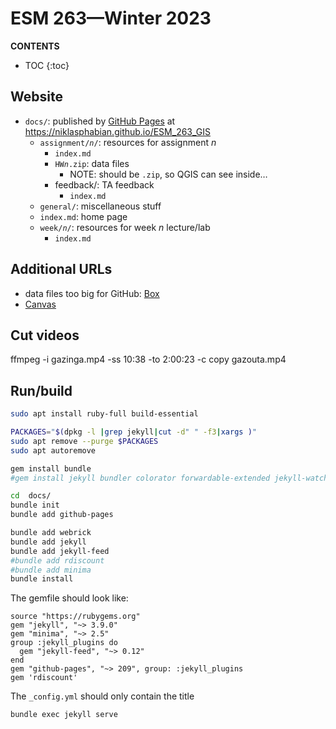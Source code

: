 # ESM 263—Winter 2023
**CONTENTS**

- TOC
{:toc}
## Website

- `docs/`: published by [GitHub Pages](https://docs.github.com/en/pages) at https://niklasphabian.github.io/ESM_263_GIS
  - `assignment/`*`n`*`/`: resources for assignment *n*
    - `index.md`
    - `HW`*`n`*`.zip`: data files
      - NOTE: should be `.zip`, so QGIS can see inside…
    - feedback/: TA feedback
      - `index.md`
  - `general/`: miscellaneous stuff
  - `index.md`: home page
  - `week/`*`n`*`/`: resources for week *n* lecture/lab
    - `index.md`

## Additional URLs

- data files too big for GitHub: [Box](https://ucsb.app.box.com/folder/186707554033?s=g50uv6oely7rntr0f64l4fepdd9aovkm)
- [Canvas](https://ucsb.instructure.com/courses/3096)

## Cut videos
ffmpeg -i gazinga.mp4 -ss 10:38 -to 2:00:23 -c copy gazouta.mp4

## Run/build
```bash
sudo apt install ruby-full build-essential

PACKAGES="$(dpkg -l |grep jekyll|cut -d" " -f3|xargs )"
sudo apt remove --purge $PACKAGES 
sudo apt autoremove

gem install bundle
#gem install jekyll bundler colorator forwardable-extended jekyll-watch

cd  docs/
bundle init
bundle add github-pages

bundle add webrick
bundle add jekyll
bundle add jekyll-feed
#bundle add rdiscount
#bundle add minima
bundle install
```

The gemfile should look like:
```
source "https://rubygems.org"
gem "jekyll", "~> 3.9.0"
gem "minima", "~> 2.5"
group :jekyll_plugins do
  gem "jekyll-feed", "~> 0.12"
end
gem "github-pages", "~> 209", group: :jekyll_plugins
gem 'rdiscount'
```

The `_config.yml` should only contain the title



```
bundle exec jekyll serve 
```
